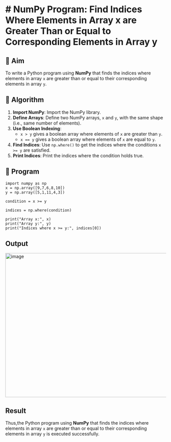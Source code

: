 # # NumPy Program: Find Indices Where Elements in Array x are Greater Than or Equal to Corresponding Elements in Array y

## 🎯 Aim
To write a Python program using **NumPy** that finds the indices where elements in array `x` are greater than or equal to their corresponding elements in array `y`.

## 🧠 Algorithm
1. **Import NumPy**: Import the NumPy library.
2. **Define Arrays**: Define two NumPy arrays, `x` and `y`, with the same shape (i.e., same number of elements).
3. **Use Boolean Indexing**: 
   - `x > y` gives a boolean array where elements of `x` are greater than `y`.
   - `x == y` gives a boolean array where elements of `x` are equal to `y`.
4. **Find Indices**: Use `np.where()` to get the indices where the conditions `x >= y` are satisfied.
5. **Print Indices**: Print the indices where the condition holds true.

## 🧾 Program
```
import numpy as np
x = np.array([9,7,6,8,10])
y = np.array([5,1,11,4,3])

condition = x >= y

indices = np.where(condition)

print("Array x:", x)
print("Array y:", y)
print("Indices where x >= y:", indices[0])
```

## Output
<img width="1690" height="452" alt="image" src="https://github.com/user-attachments/assets/cd83e3d2-88e7-4eb3-9039-6a30180caeb4" />


## Result
Thus,the Python program using **NumPy** that finds the indices where elements in array `x` are greater than or equal to their corresponding elements in array `y` is executed successfully.
